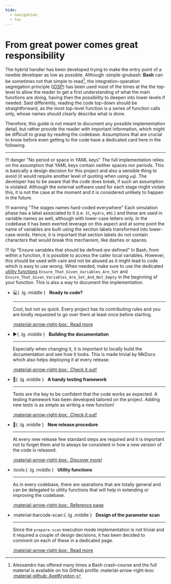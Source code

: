 ```yaml
---
hide:
  - navigation
  - toc
---
```


# From great power comes great responsibility

The hybrid handler has been developed trying to make the entry point of a newbie developer as low as possible.
Although :simple-gnubash: **Bash** can be sometimes not that simple to read[^1], the integration-operation segregation principle ([IOSP](https://clean-code-developer.com/grades/grade-1-red/)) has been used most of the times at the the top-level to allow the reader to get a first understanding of what the main functions are doing, having then the possibility to deepen into lower levels if needed.
Said differently, reading the code top-down should be straightforward, as the most top-level function is a series of function calls only, whose names should clearly describe what is done.

Therefore, this guide is not meant to document any possible implementation detail, but rather provide the reader with important information, which might be difficult to grasp by reading the codebase.
Assumptions that are crucial to know before even getting to the code have a dedicated card here in the following.

---

[^1]:
    Alessandro has offered many times a Bash crash-course and the full material is available on his GitHub profile :material-arrow-right-box: [:material-github: AxelKrypton](https://github.com/AxelKrypton/Bash-lecture).

<div class="grid cards" markdown>

!!! danger "No period or space in YAML keys"
    The full implementation relies on the assumption that YAML keys contain neither spaces nor periods.
    This is basically a design decision for this project and also a sensible thing to avoid (it would require another level of quoting when using `yq`).
    The developer has to be aware that the code does break, if such an assumption is violated.
    Although the external software used for each stage might violate this, it is not the case at the moment and it is considered unlikely to happen in the future.

!!! warning "The stages names hard-coded everywhere"
    Each simulation phase has a label associated to it (i.e. `IC`, `Hydro`, etc.) and these are used in variable names as well, although with lower-case letters only.
    In the codebase it has been exerted leverage on this aspect and at some point the name of variables are built using the section labels transformed into lower-case words.
    Hence, it is important that section labels do not contain characters that would break this mechanism, like dashes or spaces.

!!! tip "Ensure variables that should be defined *are* defined"
    In Bash, from within a function, it is possible to access the caller local variables.
    However, this should be used with care and not be abused as it might lead to code which is easy to use wrong.
    When needed, make sure to use the dedicated [utility functions](utility_functions.md) `Ensure_That_Given_Variables_Are_Set` and `Ensure_That_Given_Variables_Are_Set_And_Not_Empty` in the beginning of your function.
    This is also a way to document the implementation.

-   :computer:{ .lg .middle } &nbsp; __Ready to code?__

    ---

    Cool, but not so quick.
    Every project has its contributing rules and you are kindly requested to go over them at least once before starting.

    [:material-arrow-right-box:&nbsp; Read more](contributing.md)

-   :arrow_forward:{ .lg .middle } &nbsp; __Building the documentation__

    ---

    Especially when changing it, it is important to locally build the documentation and see how it looks.
    This is made trivial by MkDocs which also helps deploying it at every release.

    [:material-arrow-right-box:&nbsp; Check it out!](building_docs.md)

-   :test_tube:{ .lg .middle } &nbsp; __A handy testing framework__

    ---

    Tests are the key to be confident that the code works as expected.
    A testing framework has been developed tailored on the project.
    Adding new tests is as simple as writing a new function!

    [:material-arrow-right-box:&nbsp; Check it out!](testing_framework.md)

-   :rocket:{ .lg .middle } &nbsp; __New release procedure__

    ---

    At every new release few standard steps are required and it is important not to forget them and to always be consistent in how a new version of the code is released.

    [:material-arrow-right-box:&nbsp; Discover more!](release_procedure.md)

-   :tools:{ .lg .middle } &nbsp; __Utility functions__

    ---

    As in every codebase, there are operations that are totally general and can be delegated to utility functions that will help in extending or improving the codebase.

    [:material-arrow-right-box:&nbsp; Reference page](utility_functions.md)

-   :material-barcode-scan:{ .lg .middle } &nbsp; __Design of the parameter scan__

    ---

    Since the `prepare-scan` execution mode implementation is not trivial and it required a couple of design decisions, it has been decided to comment on each of these in a dedicated page.

    [:material-arrow-right-box:&nbsp; Read more](parameters_scan.md)


</div>
